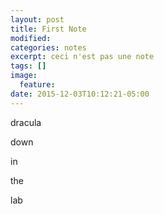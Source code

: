 ```yaml
---
layout: post
title: First Note
modified:
categories: notes
excerpt: ceci n'est pas une note
tags: []
image:
  feature:
date: 2015-12-03T10:12:21-05:00
---
```


dracula 

down 

in 

the 

lab
